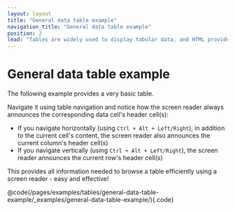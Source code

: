 ```yaml
---
layout: layout
title: "General data table example"
navigation_title: "General data table example"
position: 2
lead: "Tables are widely used to display tabular data, and HTML provides everything you need to make them accessible to assistive devices."
---
```


# General data table example

The following example provides a very basic table.

Navigate it using table navigation and notice how the screen reader always announces the corresponding data cell's header cell(s):

- If you navigate horizontally (using `Ctrl + Alt + Left/Right`), in addition to the current cell's content, the screen reader also announces the current column's header cell(s)
- If you navigate vertically (using `Ctrl + Alt + Left/Right`), the screen reader announces the current row's header cell(s)

This provides all information needed to browse a table efficiently using a screen reader - easy and effective!

@code(/pages/examples/tables/general-data-table-example/_examples/general-data-table-example/){.code}